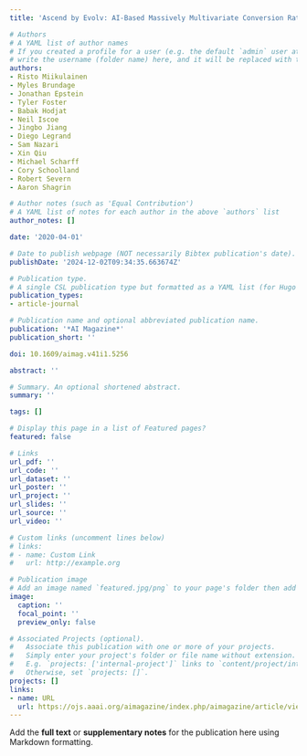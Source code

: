 ```yaml
---
title: 'Ascend by Evolv: AI-Based Massively Multivariate Conversion Rate Optimization'

# Authors
# A YAML list of author names
# If you created a profile for a user (e.g. the default `admin` user at `content/authors/admin/`), 
# write the username (folder name) here, and it will be replaced with their full name and linked to their profile.
authors:
- Risto Miikulainen
- Myles Brundage
- Jonathan Epstein
- Tyler Foster
- Babak Hodjat
- Neil Iscoe
- Jingbo Jiang
- Diego Legrand
- Sam Nazari
- Xin Qiu
- Michael Scharff
- Cory Schoolland
- Robert Severn
- Aaron Shagrin

# Author notes (such as 'Equal Contribution')
# A YAML list of notes for each author in the above `authors` list
author_notes: []

date: '2020-04-01'

# Date to publish webpage (NOT necessarily Bibtex publication's date).
publishDate: '2024-12-02T09:34:35.663674Z'

# Publication type.
# A single CSL publication type but formatted as a YAML list (for Hugo requirements).
publication_types:
- article-journal

# Publication name and optional abbreviated publication name.
publication: '*AI Magazine*'
publication_short: ''

doi: 10.1609/aimag.v41i1.5256

abstract: ''

# Summary. An optional shortened abstract.
summary: ''

tags: []

# Display this page in a list of Featured pages?
featured: false

# Links
url_pdf: ''
url_code: ''
url_dataset: ''
url_poster: ''
url_project: ''
url_slides: ''
url_source: ''
url_video: ''

# Custom links (uncomment lines below)
# links:
# - name: Custom Link
#   url: http://example.org

# Publication image
# Add an image named `featured.jpg/png` to your page's folder then add a caption below.
image:
  caption: ''
  focal_point: ''
  preview_only: false

# Associated Projects (optional).
#   Associate this publication with one or more of your projects.
#   Simply enter your project's folder or file name without extension.
#   E.g. `projects: ['internal-project']` links to `content/project/internal-project/index.md`.
#   Otherwise, set `projects: []`.
projects: []
links:
- name: URL
  url: https://ojs.aaai.org/aimagazine/index.php/aimagazine/article/view/5256
---
```


Add the **full text** or **supplementary notes** for the publication here using Markdown formatting.
